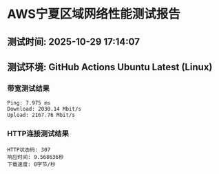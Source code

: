 # AWS宁夏区域网络性能测试报告
## 测试时间: 2025-10-29 17:14:07
## 测试环境: GitHub Actions Ubuntu Latest (Linux)

### 带宽测试结果
```
Ping: 7.975 ms
Download: 2030.14 Mbit/s
Upload: 2167.76 Mbit/s
```

### HTTP连接测试结果
```
HTTP状态码: 307
响应时间: 9.568636秒
下载速度: 0字节/秒
```

